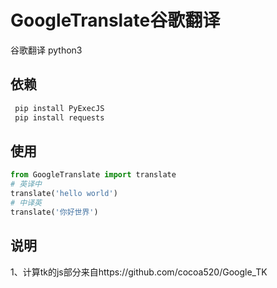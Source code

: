 # GoogleTranslate谷歌翻译
谷歌翻译 python3
## 依赖
~~~python
 pip install PyExecJS
 pip install requests
~~~
## 使用

~~~python
from GoogleTranslate import translate
# 英译中
translate('hello world')
# 中译英
translate('你好世界')
~~~
## 说明
1、计算tk的js部分来自https://github.com/cocoa520/Google_TK<br>
